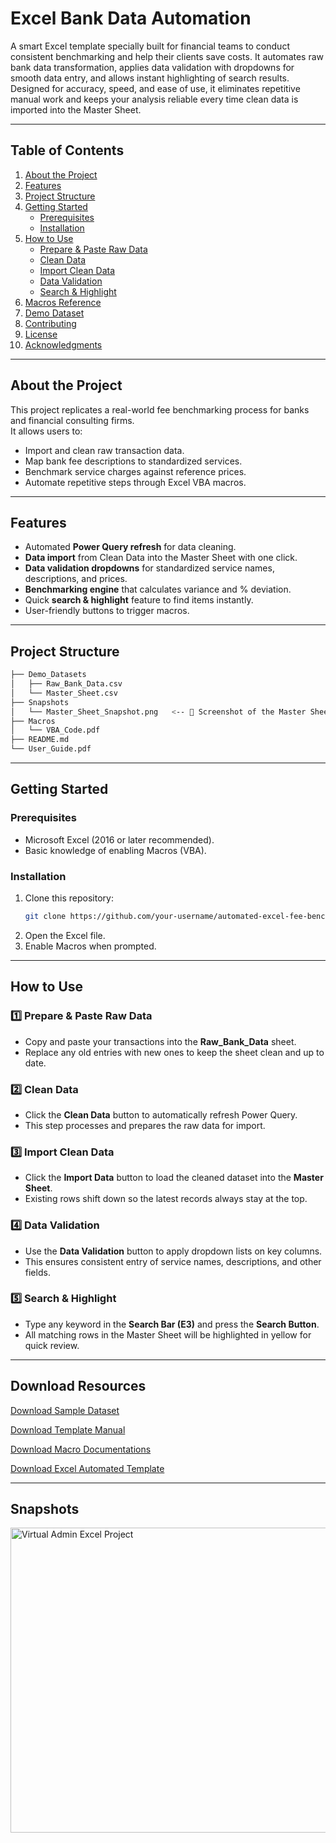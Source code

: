 # Excel Bank Data Automation 
A smart Excel template specially built for financial teams to conduct consistent benchmarking and help their clients save costs.
It automates raw bank data transformation, applies data validation with dropdowns for smooth data entry, and allows instant highlighting of search results.
Designed for accuracy, speed, and ease of use, it eliminates repetitive manual work and keeps your analysis reliable every time clean data is imported into the Master Sheet.

---

## Table of Contents
1. [About the Project](#about-the-project)  
2. [Features](#features)  
3. [Project Structure](#project-structure)  
4. [Getting Started](#getting-started)  
   - [Prerequisites](#prerequisites)  
   - [Installation](#installation)  
5. [How to Use](#how-to-use) 
   - [ Prepare & Paste Raw Data](#prepare--paste-raw-data)
   - [Clean Data](#clean-data)  
   - [Import Clean Data](#import-clean-data)
   - [Data Validation](#data-validation)    
   - [Search & Highlight](#search--highlight)  
6. [Macros Reference](#macros-reference)  
7. [Demo Dataset](#demo-dataset)  
8. [Contributing](#contributing)  
9. [License](#license)  
10. [Acknowledgments](#acknowledgments)

---

## About the Project
This project replicates a real-world fee benchmarking process for banks and financial consulting firms.  
It allows users to:
- Import and clean raw transaction data.  
- Map bank fee descriptions to standardized services.  
- Benchmark service charges against reference prices.  
- Automate repetitive steps through Excel VBA macros.

---

## Features
- Automated **Power Query refresh** for data cleaning.  
- **Data import** from Clean Data into the Master Sheet with one click.  
- **Data validation dropdowns** for standardized service names, descriptions, and prices.  
- **Benchmarking engine** that calculates variance and % deviation.  
- Quick **search & highlight** feature to find items instantly.  
- User-friendly buttons to trigger macros.

---

## Project Structure

```bash
├── Demo_Datasets
│   ├── Raw_Bank_Data.csv
│   └── Master_Sheet.csv
├── Snapshots
│   └── Master_Sheet_Snapshot.png   <-- 📸 Screenshot of the Master Sheet
├── Macros
│   └── VBA_Code.pdf
├── README.md
└── User_Guide.pdf
```
---

## Getting Started

### Prerequisites
- Microsoft Excel (2016 or later recommended).
- Basic knowledge of enabling Macros (VBA).

### Installation
1. Clone this repository:
   ```bash
   git clone https://github.com/your-username/automated-excel-fee-benchmarking.git
2. Open the Excel file.
3. Enable Macros when prompted.
   
---

## How to Use

### 1️⃣ Prepare & Paste Raw Data
- Copy and paste your transactions into the **Raw_Bank_Data** sheet.  
- Replace any old entries with new ones to keep the sheet clean and up to date.

### 2️⃣ Clean Data
- Click the **Clean Data** button to automatically refresh Power Query.  
- This step processes and prepares the raw data for import.

### 3️⃣ Import Clean Data
- Click the **Import Data** button to load the cleaned dataset into the **Master Sheet**.  
- Existing rows shift down so the latest records always stay at the top.

### 4️⃣ Data Validation
- Use the **Data Validation** button to apply dropdown lists on key columns.  
- This ensures consistent entry of service names, descriptions, and other fields.

### 5️⃣ Search & Highlight
- Type any keyword in the **Search Bar (E3)** and press the **Search Button**.  
- All matching rows in the Master Sheet will be highlighted in yellow for quick review.

---

## Download Resources

<a href= "https://github.com/brightboy373/Automated-Excel-Template-for-a-Financial-Consulting-Firm/blob/main/Raw%20American%20Bank%20Statement.xlsx">Download Sample Dataset</a>

<a href= "https://github.com/brightboy373/Automated-Excel-Template-for-a-Financial-Consulting-Firm/blob/main/Manual%20for%20Excel%20Template.pdf">Download Template Manual</a>

<a href= "https://github.com/brightboy373/Automated-Excel-Template-for-a-Financial-Consulting-Firm/blob/main/Macro%20documentations.pdf">Download Macro Documentations</a>

<a href= "https://github.com/brightboy373/Automated-Excel-Template-for-a-Financial-Consulting-Firm/blob/main/Virtual%20Admin%20Project.xlsm">Download Excel Automated Template</a>

---

## Snapshots
<img width="944" height="488" alt="Virtual Admin Excel Project" src="https://github.com/user-attachments/assets/b5b7de81-340f-4a11-b68c-fe1839e27ab2" />






